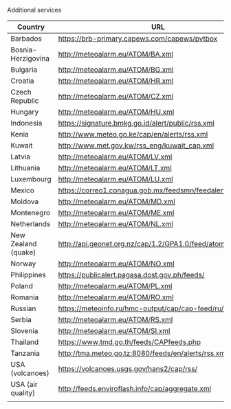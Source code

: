 Additional services

| Country | URL | Languages |
|---|---|---|
|Barbados|https://brb-primary.capews.com/capews/pvtbox|en|
|Bosnia-Herzigovina|http://meteoalarm.eu/ATOM/BA.xml|bs|
|Bulgaria|http://meteoalarm.eu/ATOM/BG.xml|bg|
|Croatia|http://meteoalarm.eu/ATOM/HR.xml|en,hr|
|Czech Republic |http://meteoalarm.eu/ATOM/CZ.xml|cs,en|
|Hungary|http://meteoalarm.eu/ATOM/HU.xml|en,hu|
|Indonesia|https://signature.bmkg.go.id/alert/public/rss.xml|id|
|Kenia|http://www.meteo.go.ke/cap/en/alerts/rss.xml|en|
|Kuwait|http://www.met.gov.kw/rss_eng/kuwait_cap.xml|en|
|Latvia|http://meteoalarm.eu/ATOM/LV.xml|en,lv|
|Lithuania|http://meteoalarm.eu/ATOM/LT.xml|en,lt|
|Luxembourg|http://meteoalarm.eu/ATOM/LU.xml|de,en,fr|
|Mexico|https://correo1.conagua.gob.mx/feedsmn/feedalert.aspx|es|
|Moldova|http://meteoalarm.eu/ATOM/MD.xml|en,ro|
|Montenegro|http://meteoalarm.eu/ATOM/ME.xml|en,sr|
|Netherlands|http://meteoalarm.eu/ATOM/NL.xml|en,nl|
|New Zealand (quake)|http://api.geonet.org.nz/cap/1.2/GPA1.0/feed/atom1.0/quake|en|
|Norway|http://meteoalarm.eu/ATOM/NO.xml|en,no|
|Philippines|https://publicalert.pagasa.dost.gov.ph/feeds/|en|
|Poland|http://meteoalarm.eu/ATOM/PL.xml|en,pl|
|Romania|http://meteoalarm.eu/ATOM/RO.xml|ro|
|Russian|https://meteoinfo.ru/hmc-output/cap/cap-feed/ru/atom.xml|ru|
|Serbia|http://meteoalarm.eu/ATOM/RS.xml|en,sr|
|Slovenia|http://meteoalarm.eu/ATOM/SI.xml|en,sl|
|Thailand|https://www.tmd.go.th/feeds/CAPfeeds.php|th|
|Tanzania|http://tma.meteo.go.tz:8080/feeds/en/alerts/rss.xml|en|
|USA (volcanoes)|https://volcanoes.usgs.gov/hans2/cap/rss/|en|
|USA (air quality)|http://feeds.enviroflash.info/cap/aggregate.xml|en|
|   |   |   |

